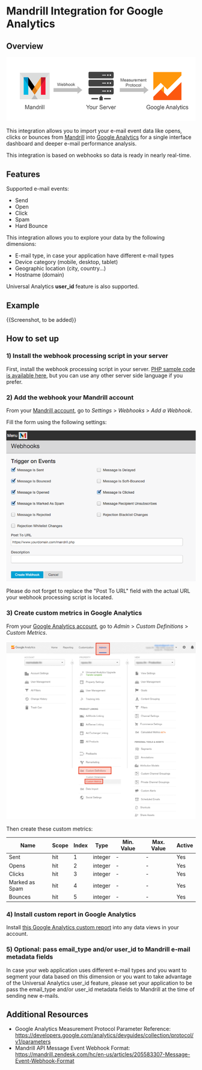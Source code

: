 # Mandrill Integration for Google Analytics

## Overview

![Overview Diagram](image/overview-diagram.png)

This integration allows you to import your e-mail event data like opens, clicks or bounces from [Mandrill](https://mandrillapp.com/) into [Google Analytics](https://www.google.com/analytics/) for a single interface dashboard and deeper e-mail performance analysis.

This integration is based on webhooks so data is ready in nearly real-time.

## Features

Supported e-mail events:
* Send
* Open
* Click
* Spam
* Hard Bounce

This integration allows you to explore your data by the following dimensions:
* E-mail type, in case your application have different e-mail types
* Device category (mobile, desktop, tablet)
* Geographic location (city, country...)
* Hostname (domain)

Universal Analytics **user_id** feature is also supported.

## Example

{{Screenshot, to be added}}

## How to set up

### 1) Install the webhook processing script in your server

First, install the webhook processing script in your server. [PHP sample code is available here](php-webhook.php), but you can use any other server side language if you prefer.

### 2) Add the webhook your Mandrill account

From your [Mandrill account](https://mandrillapp.com/), go to *Settings* > *Webhooks* > *Add a Webhook*.

Fill the form using the following settings:

![Webhook Settings](image/webhook-settings.png)

Please do not forget to replace the "Post To URL" field with the actual URL your webhook processing script is located.

### 3) Create custom metrics in Google Analytics

From your [Google Analytics account](https://www.google.com/analytics/), go to *Admin* > *Custom Definitions* > *Custom Metrics*.

![Google Analytics Panel](image/google-analytics-panel.png)

Then create these custom metrics:

Name           | Scope | Index | Type    | Min. Value | Max. Value | Active
---------------|-------|-------|---------|------------|------------|-------
Sent           | hit   | 1     | integer | -          | -          | Yes
Opens          | hit   | 2     | integer | -          | -          | Yes
Clicks         | hit   | 3     | integer | -          | -          | Yes
Marked as Spam | hit   | 4     | integer | -          | -          | Yes
Bounces        | hit   | 5     | integer | -          | -          | Yes

### 4) Install custom report in Google Analytics

Install [this Google Analytics custom report](https://analytics.google.com/analytics/web/template?uid=DemkGMjTR42HT6YuG483Og) into any data views in your account.

### 5) Optional: pass email_type and/or user_id to Mandrill e-mail metadata fields

In case your web application uses different e-mail types and you want to segment your data based on this dimension or you want to take advantage of the Universal Analytics user_id feature, please set your application to be pass the email_type and/or user_id metadata fields to Mandrill at the time of sending new e-mails.

## Additional Resources
* Google Analytics Measurement Protocol Parameter Reference: https://developers.google.com/analytics/devguides/collection/protocol/v1/parameters
* Mandrill API Message Event Webhook Format: https://mandrill.zendesk.com/hc/en-us/articles/205583307-Message-Event-Webhook-Format